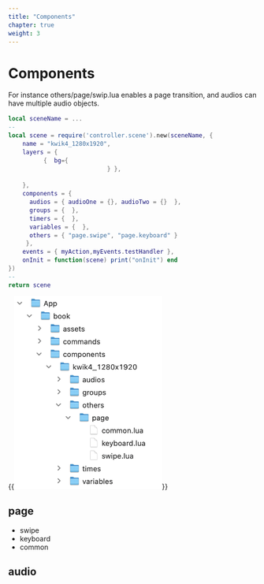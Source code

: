 ```yaml
---
title: "Components"
chapter: true
weight: 3
---
```


# Components

For instance others/page/swip.lua enables a page transition, and audios can have multiple audio objects.

```lua
local sceneName = ...
--
local scene = require('controller.scene').new(sceneName, {
    name = "kwik4_1280x1920",
    layers = {
          {  bg={
                            } },

    },
    components = {
      audios = { audioOne = {}, audioTwo = {}  },
      groups = {  },
      timers = {  },
      variables = {  },
      others = { "page.swipe", "page.keyboard" }
     },
    events = { myAction,myEvents.testHandler },
    onInit = function(scene) print("onInit") end
})
--
return scene

```

{{<img src="./img/2022-07-25-17-13-52.png" width="300">}}

## page

- swipe
- keyboard
- common

## audio